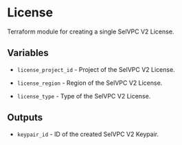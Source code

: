 # License

Terraform module for creating a single SelVPC V2 License.

## Variables

  * `license_project_id` - Project of the SelVPC V2 License.

  * `license_region` - Region of the SelVPC V2 License.

  * `license_type` - Type of the SelVPC V2 License.

## Outputs

  * `keypair_id` - ID of the created SelVPC V2 Keypair.